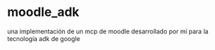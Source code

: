 # moodle_adk
una implementación de un mcp de moodle desarrollado por mí para la tecnología adk de google
